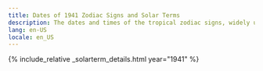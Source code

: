```yaml
---
title: Dates of 1941 Zodiac Signs and Solar Terms
description: The dates and times of the tropical zodiac signs, widely used in western astrology, and solar terms of year 1941
lang: en-US
locale: en_US
---
```

{% include_relative _solarterm_details.html year="1941" %}
